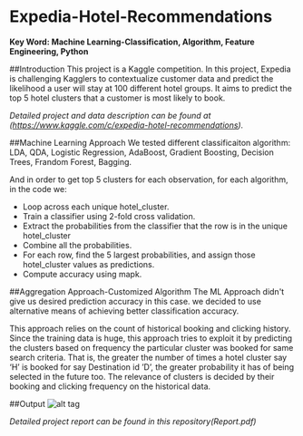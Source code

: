# Expedia-Hotel-Recommendations
**Key Word: Machine Learning-Classification, Algorithm, Feature Engineering, Python**

##Introduction
This project is a Kaggle competition. In this project, Expedia is challenging Kagglers to contextualize customer data and predict the likelihood a user will stay at 100 different hotel groups. It aims to predict the top 5 hotel clusters that a customer is most likely to book.

_Detailed project and data description can be found at (https://www.kaggle.com/c/expedia-hotel-recommendations)._

##Machine Learning Approach
We tested different classificaiton algorithm: LDA, QDA, Logistic Regression, AdaBoost, Gradient Boosting, Decision Trees, Frandom Forest, Bagging. 

And in order to get top 5 clusters for each observation, for each algorithm, in the code we: 

* Loop across each unique hotel_cluster.
* Train a classifier using 2-fold cross validation.
* Extract the probabilities from the classifier that the row is in the unique hotel_cluster
* Combine all the probabilities.
* For each row, find the 5 largest probabilities, and assign those hotel_cluster values as predictions.
* Compute accuracy using mapk.

##Aggregation Approach-Customized Algorithm
The ML Approach didn't give us desired prediction accuracy in this case. we decided to use alternative means of achieving better classification accuracy. 

This approach relies on the count of historical booking and clicking history. Since the training data is huge, this approach tries to exploit it by predicting the clusters based on frequency the particular cluster was booked for same search criteria. That is, the greater the number of times a hotel cluster say ‘H’ is booked for say Destination id ’D’, the greater probability it has of being selected in the future too. The relevance of clusters is decided by their booking and clicking frequency on the historical data.

##Output
![alt tag]()

_Detailed project report can be found in this repository(Report.pdf)_

